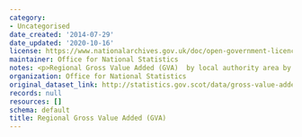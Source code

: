 ```yaml
---
category:
- Uncategorised
date_created: '2014-07-29'
date_updated: '2020-10-16'
license: https://www.nationalarchives.gov.uk/doc/open-government-licence/version/3/
maintainer: Office for National Statistics
notes: <p>Regional Gross Value Added (GVA)  by local authority area by year</p>
organization: Office for National Statistics
original_dataset_link: http://statistics.gov.scot/data/gross-value-added
records: null
resources: []
schema: default
title: Regional Gross Value Added (GVA)
---
```

